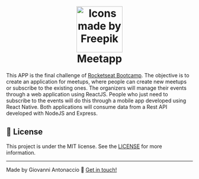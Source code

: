 <h1 align="center">
    <img alt="Icons made by Freepik" src="https://image.flaticon.com/icons/svg/725/725329.svg" height="124" width="124">
    <br>
    Meetapp
</h1>

This APP is the final challenge of [Rocketseat Bootcamp](https://rocketseat.com.br/bootcamp). The objective is to create an application for meetups, where people can create new meetups or subscribe to the existing ones. The organizers will manage their events through a web application using ReactJS. People who just need to subscribe to the events will do this through a mobile app developed using React Native. Both applications will consume data from a Rest API developed with NodeJS and Express.

## :memo: License

This project is under the MIT license. See the [LICENSE](https://github.com/giovanniantonaccio/meetapp/blob/master/LICENSE) for more information.

---

Made by Giovanni Antonaccio :wave: [Get in touch!](https://www.linkedin.com/in/giovanniantonaccio/)
